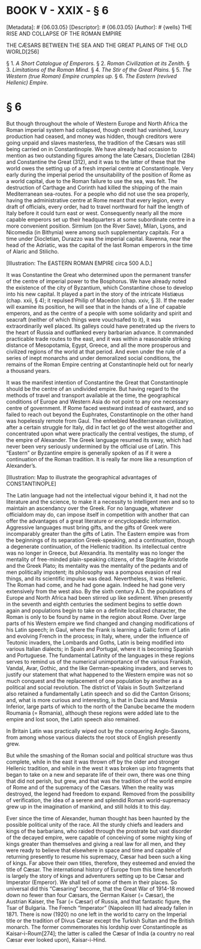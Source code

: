 # BOOK V - XXIX - § 6
[Metadata]: # {06.03.05}
[Descriptor]: # {06.03.05}
[Author]: # {wells}
THE RISE AND COLLAPSE OF THE ROMAN EMPIRE

THE CÆSARS BETWEEN THE SEA AND THE GREAT PLAINS OF THE OLD WORLD[256]

§ 1. _A Short Catalogue of Emperors._ § 2. _Roman Civilization at      its
Zenith._ § 3. _Limitations of the Roman Mind._ § 4. _The Stir      of the Great
Plains._ § 5. _The Western (true Roman) Empire      crumples up._ § 6. _The
Eastern (revived Hellenic) Empire._

# § 6
But though throughout the whole of Western Europe and North Africa the Roman
imperial system had collapsed, though credit had vanished, luxury production
had ceased, and money was hidden, though creditors were going unpaid and slaves
masterless, the tradition of the Cæsars was still being carried on in
Constantinople. We have already had occasion to mention as two outstanding
figures among the late Cæsars, Diocletian (284) and Constantine the Great
(312), and it was to the latter of these that the world owes the setting up of
a fresh imperial centre at Constantinople. Very early during the imperial
period the unsuitability of the position of Rome as a world capital, due to the
Roman failure to use the sea, was felt. The destruction of Carthage and Corinth
had killed the shipping of the main Mediterranean sea-routes. For a people who
did not use the sea properly, having the administrative centre at Rome meant
that every legion, every draft of officials, every order, had to travel
northward for half the length of Italy before it could turn east or west.
Consequently nearly all the more capable emperors set up their headquarters at
some subordinate centre in a more convenient position. Sirmium (on the River
Save), Milan, Lyons, and Nicomedia (in Bithynia) were among such supplementary
capitals. For a time under Diocletian, Durazzo was the imperial capital.
Ravenna, near the head of the Adriatic, was the capital of the last Roman
emperors in the time of Alaric and Stilicho.

[Illustration: The EASTERN ROMAN EMPIRE circa 500 A.D.]

It was Constantine the Great who determined upon the permanent transfer of the
centre of imperial power to the Bosphorus. We have already noted the existence
of the city of Byzantium, which Constantine chose to develop into his new
capital. It played a part in the story of the intricate Histiæus (chap. xxii, §
4); it repulsed Philip of Macedon (chap. xxiv, § 3). If the reader will examine
its position, he will see that in the hands of a line of capable emperors, and
as the centre of a people with some solidarity and spirit and seacraft (neither
of which things were vouchsafed to it), it was extraordinarily well placed. Its
galleys could have penetrated up the rivers to the heart of Russia and
outflanked every barbarian advance. It commanded practicable trade routes to
the east, and it was within a reasonable striking distance of Mesopotamia,
Egypt, Greece, and all the more prosperous and civilized regions of the world
at that period. And even under the rule of a series of inept monarchs and under
demoralized social conditions, the remains of the Roman Empire centring at
Constantinople held out for nearly a thousand years.

It was the manifest intention of Constantine the Great that Constantinople
should be the centre of an undivided empire. But having regard to the methods
of travel and transport available at the time, the geographical conditions of
Europe and Western Asia do not point to any one necessary centre of government.
If Rome faced westward instead of eastward, and so failed to reach out beyond
the Euphrates, Constantinople on the other hand was hopelessly remote from
Gaul. The enfeebled Mediterranean civilization, after a certain struggle for
Italy, did in fact let go of the west altogether and concentrated upon what
were practically the central vestiges, the stump, of the empire of Alexander.
The Greek language resumed its sway, which had never been very seriously
undermined by the official use of Latin. This “Eastern” or Byzantine empire is
generally spoken of as if it were a continuation of the Roman tradition. It is
really far more like a resumption of Alexander’s.

[Illustration: Map to illustrate the geographical advantages of CONSTANTINOPLE]

The Latin language had not the intellectual vigour behind it, it had not the
literature and the science, to make it a necessity to intelligent men and so to
maintain an ascendancy over the Greek. For no language, whatever officialdom
may do, can impose itself in competition with another that can offer the
advantages of a great literature or encyclopædic information. Aggressive
languages must bring gifts, and the gifts of Greek were incomparably greater
than the gifts of Latin. The Eastern empire was from the beginnings of its
separation Greek-speaking, and a continuation, though a degenerate
continuation, of the Hellenic tradition. Its intellectual centre was no longer
in Greece, but Alexandria. Its mentality was no longer the mentality of
free-minded plain-speaking citizens, of the Stagirite Aristotle and the Greek
Plato; its mentality was the mentality of the pedants and of men politically
impotent; its philosophy was a pompous evasion of real things, and its
scientific impulse was dead. Nevertheless, it was Hellenic. The Roman had come,
and he had gone again. Indeed he had gone very extensively from the west also.
By the sixth century A.D. the populations of Europe and North Africa had been
stirred up like sediment. When presently in the seventh and eighth centuries
the sediment begins to settle down again and populations begin to take on a
definite localized character, the Roman is only to be found by name in the
region about Rome. Over large parts of his Western empire we find changed and
changing modifications of his Latin speech; in Gaul, where the Frank is
learning a Gallic form of Latin and evolving French in the process; in Italy,
where, under the influence of Teutonic invaders, the Lombards and Goths, Latin
is being modified into various Italian dialects; in Spain and Portugal, where
it is becoming Spanish and Portuguese. The fundamental Latinity of the
languages in these regions serves to remind us of the numerical unimportance of
the various Frankish, Vandal, Avar, Gothic, and the like German-speaking
invaders, and serves to justify our statement that what happened to the Western
empire was not so much conquest and the replacement of one population by
another as a political and social revolution. The district of Valais in South
Switzerland also retained a fundamentally Latin speech and so did the Canton
Grisons; and, what is more curious and interesting, is that in Dacia and Mœsia
Inferior, large parts of which to the north of the Danube became the modern
Roumania (= Romania), although these regions were added late to the empire and
lost soon, the Latin speech also remained.

In Britain Latin was practically wiped out by the conquering Anglo-Saxons, from
among whose various dialects the root stock of English presently grew.

But while the smashing of the Roman social and political structure was thus
complete, while in the east it was thrown off by the older and stronger
Hellenic tradition, and while in the west it was broken up into fragments that
began to take on a new and separate life of their own, there was one thing that
did not perish, but grew, and that was the tradition of the world empire of
Rome and of the supremacy of the Cæsars. When the reality was destroyed, the
legend had freedom to expand. Removed from the possibility of verification, the
idea of a serene and splendid Roman world-supremacy grew up in the imagination
of mankind, and still holds it to this day.

Ever since the time of Alexander, human thought has been haunted by the
possible political unity of the race. All the sturdy chiefs and leaders and
kings of the barbarians, who raided through the prostrate but vast disorder of
the decayed empire, were capable of conceiving of some mighty king of kings
greater than themselves and giving a real law for all men, and they were ready
to believe that elsewhere in space and time and capable of returning presently
to resume his supremacy, Cæsar had been such a king of kings. Far above their
own titles, therefore, they esteemed and envied the title of Cæsar. The
international history of Europe from this time henceforth is largely the story
of kings and adventurers setting up to be Cæsar and Imperator (Emperor). We
shall tell of some of them in their places. So universal did this “Cæsaring”
become, that the Great War of 1914-18 mowed down no fewer than four Cæsars, the
German Kaiser (= Cæsar), the Austrian Kaiser, the Tsar (= Cæsar) of Russia, and
that fantastic figure, the Tsar of Bulgaria. The French “Imperator” (Napoleon
III) had already fallen in 1871. There is now (1920) no one left in the world
to carry on the Imperial title or the tradition of Divus Cæsar except the
Turkish Sultan and the British monarch. The former commemorates his lordship
over Constantinople as Kaisar-i-Roum[274]; the latter is called the Cæsar of
India (a country no real Cæsar ever looked upon), Kaisar-i-Hind.

